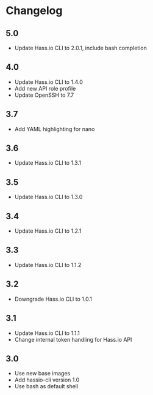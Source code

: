 # Changelog

## 5.0
- Update Hass.io CLI to 2.0.1, include bash completion

## 4.0
- Update Hass.io CLI to 1.4.0
- Add new API role profile
- Update OpenSSH to 7.7

## 3.7
- Add YAML highlighting for nano

## 3.6
- Update Hass.io CLI to 1.3.1

## 3.5
- Update Hass.io CLI to 1.3.0

## 3.4
- Update Hass.io CLI to 1.2.1

## 3.3
- Update Hass.io CLI to 1.1.2

## 3.2
- Downgrade Hass.io CLI to 1.0.1

## 3.1
- Update Hass.io CLI to 1.1.1
- Change internal token handling for Hass.io API

## 3.0
- Use new base images
- Add hassio-cli version 1.0
- Use bash as default shell
